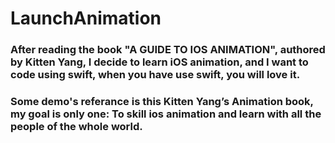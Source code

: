 # LaunchAnimation

### After reading the book "A GUIDE TO IOS ANIMATION", authored by Kitten Yang, I decide to learn iOS animation, and I want to code using swift, when you have use swift, you will love it. 

### Some demo's referance is this Kitten Yang’s Animation book, my goal is only one: To skill ios animation and learn with all the people of the whole world.